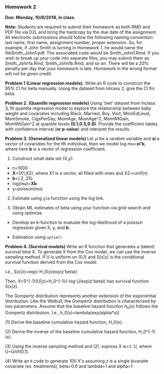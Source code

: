 ### Homework 2
**Due: Monday, 10/8/2018, in class.**

**Note:** Students are required to submit their homework as both RMD and PDF file via D2L and bring the hardcopy by the due date of the assignment.
All electronic submissions should follow the following naming convention: last name, first name, assignment number, proper extension. So, for example, if John Smith is turning in Homework 1, he would name the fileSmith_John1.pdf. The associated code would be Smith_John1.Rmd. If you wish to break up your code into separate files, you may submit them as Smith_John1a.Rmd, Smith_John1b.Rmd, and so on. There will be a 20% penalty per day that your homework is late. Homework in the wrong format will not be given credit.



**Problem 1 (Linear regression models).** Write an R code to construct the 95% CI for beta manually. Using the dataset from Inlcass 2, give the CI for beta.



**Problem 2. (Quantile regression models)** Using 'bwt' dataset from Inclass 3, fit quantile regression model to explore the relationship between baby weight and covariates including     Black, Married, Boy, Visit, MomEdLevel, MomSmoke, CigsPerDay, MomAge, MomAge^2,  MomWtGain, MomWtGain^2 at quantile levels **(0.1,0.5,0.9)**. Provide the coefficient tables with confidence interval (**or p-value**) and interpret the results. 

**Problem 3. (Generalized linear models)**
Let  *yi* be a  random variable and **xi** a vector of covariates for the ith individual, then we model log mu=**xi'b**, where here **b** is a vector of regression coefficient.

1. Construct small data set (X,y): 

* n=1000
* **X**=(X1,X2), where X1 is  a vector, all filled with ones and X2~runif(n)
* **b**=(.2,.25)
* log(mu)=**Xb**
* y~poisson(mu)


2.  Estimate using `glm` function using the log link.


3. Obtain ML estimates of beta using your function via grid-search and using optimize.

* Develop an `R`-function to evaluate the log-likelihood of a poisson regression given X, y, and **b**.

* Estimation using `optim()`

**Problem 4. (Survival models)**
Write an R function that generates a (latent) survival time X.
To generate X from the Cox model, we can use the inverse sampling method.
If U is uniform on (0,1) and S(x|z) is the conditional survival function derived from the Cox model.

I.e.,
S(x|z)=exp(-H_0(x)exp(z'beta))

Then, X=S^{-1}(U|z)=H_0^{-1}(-log U/exp(z'beta)) has survival function S(x|z). 


The Gompertz distribution represents another extension of the exponential distribution.
Like the Weibull, the Gompertz distribution is characterized by two parameters. 
Assume that the baseline hazard function $h_0(x)$ follows the Gompertz distribution,
I.e., h_0(x)=lambda(exp(alpha*x))

(1) Derive the baseline cumulative hazard function, H_0(x).

(2) Derive the inverse of the baseline cumulative hazard function, H_0^{-1}(x).

  
(3) Using the inverse sampling method and (2), express X w.r.t. U, where U~Unif(0,1).


(4) Write an `R` code to generate 100 X's assuming z is a single bivaraite covariate (ex. treatments), beta=0.6 and lambda=1 and alpha=1.
